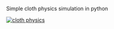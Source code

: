 Simple cloth physics simulation in python

[![cloth physics](https://img.youtube.com/vi/lDY9p5PpIiM/0.jpg)](https://www.youtube.com/watch?v=lDY9p5PpIiM)
